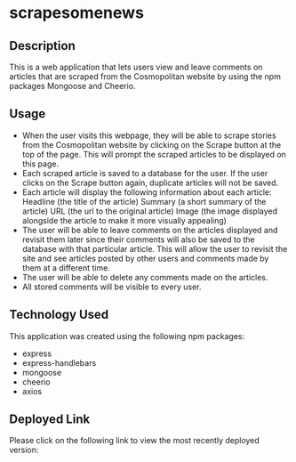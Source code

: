 # scrapesomenews

## Description 
This is a web application that lets users view and leave comments on articles that are scraped from the Cosmopolitan website by using the npm packages Mongoose and Cheerio. 

## Usage 
- When the user visits this webpage, they will be able to scrape stories from the Cosmopolitan website by clicking on the Scrape button at the top of the page. This will prompt the scraped articles to be displayed on this page. 
- Each scraped article is saved to a database for the user. If the user clicks on the Scrape button again, duplicate articles will not be saved. 
- Each article will display the following information about each article: 
    Headline (the title of the article) 
    Summary (a short summary of the article) 
    URL (the url to the original article) 
    Image (the image displayed alongside the article to make it more visually appealing) 
- The user will be able to leave comments on the articles displayed and revisit them later since their comments will also be saved to the database with that particular article. This will allow the user to revisit the site and see articles posted by other users and comments made by them at a different time. 
- The user will be able to delete any comments made on the articles. 
- All stored comments will be visible to every user. 

## Technology Used 
This application was created using the following npm packages: 
- express 
- express-handlebars 
- mongoose 
- cheerio 
- axios 

## Deployed Link 
Please click on the following link to view the most recently deployed version: 